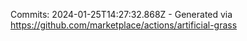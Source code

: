 Commits: 2024-01-25T14:27:32.868Z - Generated via https://github.com/marketplace/actions/artificial-grass
<br>
